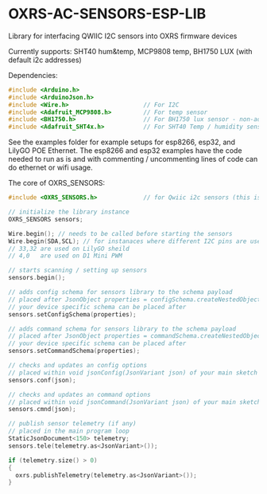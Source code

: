 # OXRS-AC-SENSORS-ESP-LIB
Library for interfacing QWIIC I2C sensors into OXRS firmware devices

Currently supports:
SHT40 hum&temp, MCP9808 temp, BH1750 LUX (with default i2c addresses)

Dependencies:
``` c++
#include <Arduino.h>
#include <ArduinoJson.h>
#include <Wire.h>                     // For I2C
#include <Adafruit_MCP9808.h>         // For temp sensor
#include <BH1750.h>                   // For BH1750 lux sensor - non-adafruit library: https://github.com/claws/BH1750
#include <Adafruit_SHT4x.h>           // For SHT40 Temp / humidity sensor
```

See the examples folder for example setups for esp8266, esp32, and LilyGO POE Ethernet.
The esp8266 and esp32 examples have the code needed to run as is and with commenting / uncommenting lines of code can do ethernet or wifi usage.

The core of OXRS_SENSORS:
```c++
#include <OXRS_SENSORS.h>             // for Qwiic i2c sensors (this is the library)

// initialize the library instance
OXRS_SENSORS sensors;      

Wire.begin(); // needs to be called before starting the sensors
Wire.begin(SDA,SCL); // for instanaces where different I2C pins are used
// 33,32 are used on LilyGO sheild
// 4,0   are used on D1 Mini PWM

// starts scanning / setting up sensors
sensors.begin();

// adds config schema for sensors library to the schema payload
// placed after JsonObject properties = configSchema.createNestedObject("properties");
// your device specific schema can be placed after
sensors.setConfigSchema(properties);

// adds command schema for sensors library to the schema payload
// placed after JsonObject properties = commandSchema.createNestedObject("properties");
// your device specific schema can be placed after
sensors.setCommandSchema(properties);

// checks and updates an config options
// placed within void jsonConfig(JsonVariant json) of your main sketch
sensors.conf(json);

// checks and updates an command options
// placed within void jsonCommand(JsonVariant json) of your main sketch
sensors.cmnd(json);

// publish sensor telemetry (if any)
// placed in the main program loop
StaticJsonDocument<150> telemetry;
sensors.tele(telemetry.as<JsonVariant>());

if (telemetry.size() > 0)
{
  oxrs.publishTelemetry(telemetry.as<JsonVariant>());
}
```

